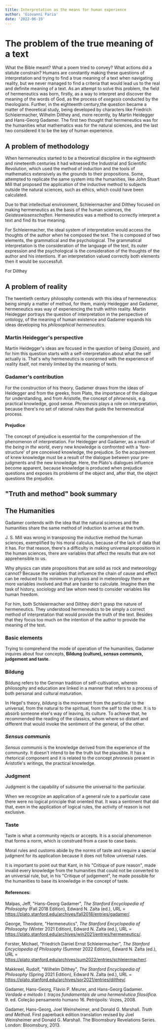 ```yaml
---
title: Interpretation as the means for human experience 
author: 'Giovanni Faria'
date: '2022-06-19'
---
```


# The problem of the true meaning of a text

What the Bible meant? What a poem tried to convey? What actions did a statute constrain? Humans are constantly making these questions of interpretation and trying to find a true meaning of a text when navigating reality, but we never managed to find a criteria that would lead us to the real and definite meaning of a text. As an attempt to solve this problem, the field of hermeneutics was born, firstly, as a way to interpret and discover the meaning of the words of God, as the process of *exegesis* conducted by the theologians. Further, in the eighteenth century,the question became a matter of theoretical study, being developed by characters like Friedrich Schleiermacher, Wilhelm Dilthey and, more recently, by Martin Heidegger and Hans-Georg Gadamer. The first two thought that hermeneutics was for the humanities what mathematics was for the natural sciences, and the last two considered it to be the key of human experience. 



## A problem of methodology

When hermeneutics started to be a theoretical discipline in the eighteenth and nineteenth centuries it had witnessed the Industrial and Scientific Revolution, which used the method of induction and the tools of mathematics extensively as the grounds to their propositions. Some, attempted to replicate the same system into the humanities, like John Stuart Mill that proposed the application of the inductive method to subjects outside the natural sciences, such as ethics, which could have been calculated.

Due to that intellectual environment, Schleiermacher and Dilthey focused on making hermeneutics as the basis of the human sciences, the *Geisteswissenschaften*. Hermeneutics was a method to correctly interpret a text and find its true meaning. 

For Schleiermacher, the ideal system of interpretation would access the thoughts of the author when he composed the text. The is composed of two elements, the grammatical  and the psychological. The grammatical interpretation is the consideration of the language of the text, its outer expression and the psychological is the consideration of the thoughts of the author and his intentions. If an interpretation valued correctly both elements then it would be successfull. 

For Dilthey

## A problem of reality 

The twentieth century philosophy contends with this idea of hermeneutics being simply a matter of method, for them, mainly Heidegger and Gadamer, hermeneutics was way of experiencing the truth within reality. Martin Heidegger portrays the question of interpretation in the perspective of ontology, of the meaning of human existence  and Gadamer expands his ideas developing his *philosophical hermeneutics*.



### Martin Heidegger's perspective 

Martin Heidegger's ideas are focused in the question of being (*Dasein*), and for him this question starts with a self-interpretation about what the self actually is. That's why hermeneutics is concerned with the experience of reality itself, not merely limited by the meaning of texts. 



### Gadamer's contribution 

For the construction of his theory, Gadamer draws from the ideas of Heidegger and from the greeks,  from Plato, the importance of the dialogue for understanding, and from Aristotle, the concept of *phroenesis*, e.g. practical knowledge, good sense. *Phroenesis* plays a role on interpretation, because there's no set of rational rules that guide the hermeneutical process. 

#### Prejudice 

The concept of prejudice is essential for the comprehension of the phenomenon of interpretation. For Heidegger and Gadamer, as a result of the *being in the world*, every new knowledge is confronted with a 'fore-structure' of pre conceived knowledge, the prejudice. So the acquirement of knew knowledge must be a result of the dialogue between your pre-judgments and the new knowledge. Here, the Plato's dialogues influence become apparent, because knowledge is produced when prejudice questions and exposes its problems of the object and, after that, the object questions the prejudice.  		



## "Truth and method" book summary



## The Humanities 


Gadamer contends with the idea that the natural sciences and the humanities share the same method of induction to arrive at the truth. 

J. S. Mill was wrong in transposing the inductive method the human sciences, exemplified by his moral calculus, because of the lack of data that it has. For that reason, there's a difficulty in making universal propositions in the human sciences, there are variables that affect the results that are not apprehensible to us. 

Why physics can state propositions that are solid as rock and meteorology cannot? Because the variables that influence the chain of cause and effect can be reduced to its minimum in physics and in meteorology there are more variables involved and that are harder to calculate. Imagine then the task of history, sociology and law whom need to consider variables like human freedom.

For him, both Schleiermacher and Dilthey didn't grasp the nature of hermeneutics. They understood hermeneutics to be simply a correct method of interpretation that would provide the truth of the text. Besides that they focus too much on the intention of the author to provide the meaning of the text. 





### Basic elements 

Trying to comprehend the mode of operation of the humanities, Gadamer inquires about four concepts, **Bildung (culture), *sensus communis*, judgement and taste**.



### Bildung 

Bildung refers to the German tradition of self-cultivation, wherein philosophy and education are linked in a manner that refers to a process of both personal and cultural maturation.

In Hegel's theory, *bildung* is the movement from the particular to the universal, from the natural to the spiritual, from the self to the other. It is to absorb someone else's way of leaving, its culture. To achieve that, he recommended the reading of the classics, whom where so distant and different that would invoke the sentiment of the general, of the other.

### *Sensus communis*

*Sensus communis* is the knowledge derived from the experience of the community. It doesn't intend to be the truth but the plausible. It has a rhetorical component and it is related to the concept *phronesis* present in Aristotle's writings, the practical knowledge.  

### Judgment 

Judgment is the capability of subsume the universal to the particular. 

When we recognize an application of a general rule to a particular case there were no logical principle that oriented that. It was a sentiment that did that, even in the application of logical rules, the activity of reason is not exclusive. 

### Taste 

Taste is what a community rejects or accepts. It is a social phenomenon that forms a norm, which is construed from a case to case basis.


Moral rules and customs abide by the norms of taste and require a special judgment for its application because it does not follow universal rules. 

It is important to point  out that Kant, in his "Critique of pure reason", made invalid every knowledge from the humanities that could not be converted to an universal rule, but, in his "Critique of judgement", he made possible for the humanities to base its knowledge in the concept of taste. 



#### References: 

Malpas, Jeff, "Hans-Georg Gadamer", *The Stanford Encyclopedia of Philosophy*  (Fall 2018 Edition), Edward N. Zalta (ed.),  URL = <https://plato.stanford.edu/archives/fall2018/entries/gadamer/>.



George, Theodore, "Hermeneutics", *The Stanford Encyclopedia of Philosophy*  (Winter 2021 Edition), Edward N. Zalta (ed.),  URL = <https://plato.stanford.edu/archives/win2021/entries/hermeneutics/>.



Forster, Michael, "Friedrich Daniel Ernst Schleiermacher", *The Stanford Encyclopedia of Philosophy*  (Summer 2022 Edition), Edward N. Zalta (ed.),  URL = <https://plato.stanford.edu/archives/sum2022/entries/schleiermacher/>. 



Makkreel, Rudolf, "Wilhelm Dilthey", *The Stanford Encyclopedia of Philosophy*  (Spring 2021 Edition), Edward N. Zalta (ed.),  URL = <https://plato.stanford.edu/archives/spr2021/entries/dilthey/>. 



Gadamer, Hans-Georg, Flávio P. Meurer, and Hans-Georg Gadamer. *Verdade e método I: traços fundamentais de uma hermenêutica filosófica*. 9. ed. Coleção pensamento humano 16. Petrópolis: Vozes, 2008.



Gadamer, Hans-Georg, Joel Weinsheimer, and Donald G. Marshall. *Truth and Method*. First paperback edition.translation revised by Joel Weinsheimer and Donald G. Marshall. The Bloomsbury Revelations Series. London: Bloomsbury, 2013.